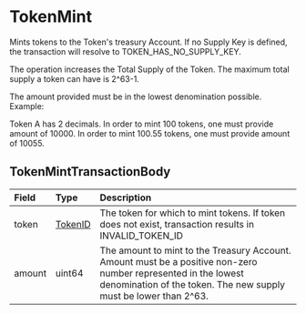 # TokenMint

Mints tokens to the Token's treasury Account. If no Supply Key is defined, the transaction will resolve to TOKEN\_HAS\_NO\_SUPPLY\_KEY.

The operation increases the Total Supply of the Token. The maximum total supply a token can have is 2^63-1.

The amount provided must be in the lowest denomination possible. Example:

Token A has 2 decimals. In order to mint 100 tokens, one must provide amount of 10000. In order to mint 100.55 tokens, one must provide amount of 10055.

## TokenMintTransactionBody

| Field | Type | Description |
| :--- | :--- | :--- |
| token | [TokenID](../basic-types/tokenid.md) | The token for which to mint tokens. If token does not exist, transaction results in INVALID\_TOKEN\_ID  |
| amount | uint64 | The amount to mint to the Treasury Account. Amount must be a positive non-zero number represented in the lowest denomination of the token. The new supply must be lower than 2^63.  |

